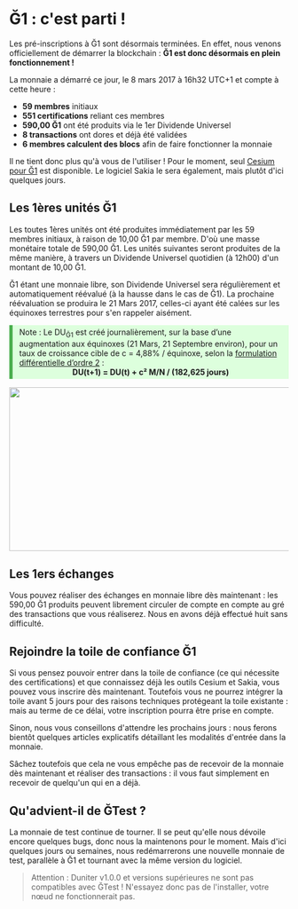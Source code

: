 # Ğ1 : c'est parti !

Les pré-inscriptions à Ğ1 sont désormais terminées. En effet, nous venons officiellement de démarrer la blockchain : **Ğ1 est donc désormais en plein fonctionnement !**

La monnaie a démarré ce jour, le 8 mars 2017 à 16h32 UTC+1 et compte à cette heure : 

* **59 membres** initiaux
* **551 certifications** reliant ces membres
* **590,00 Ğ1** ont été produits via le 1er Dividende Universel
* **8 transactions** ont dores et déjà été validées
* **6 membres calculent des blocs** afin de faire fonctionner la monnaie

Il ne tient donc plus qu'à vous de l'utiliser ! Pour le moment, seul [Cesium pour Ğ1](https://g1.duniter.fr) est disponible. Le logiciel Sakia le sera également, mais plutôt d'ici quelques jours.

## Les 1ères unités Ğ1

Les toutes 1ères unités ont été produites immédiatement par les 59 membres initiaux, à raison de 10,00 Ğ1 par membre. D'où une masse monétaire totale de 590,00 Ğ1. Les unités suivantes seront produites de la même manière, à travers un Dividende Universel quotidien (à 12h00) d'un montant de 10,00 Ğ1.

Ğ1 étant une monnaie libre, son Dividende Universel sera régulièrement et automatiquement réévalué (à la hausse dans le cas de Ğ1). La prochaine réévaluation se produira le 21 Mars 2017, celles-ci ayant été calées sur les équinoxes terrestres pour s'en rappeler aisément.

<div style="background-color: #ddffdd; border-left: 6px solid #4CAF50; margin-bottom: 15px; padding: 4px 12px;">
Note : Le DU<sub>Ğ1</sub> est créé journalièrement, sur la base d’une augmentation aux équinoxes (21 Mars, 21 Septembre environ), pour un taux de croissance cible de c = 4,88% / équinoxe, selon la <a href="http://www.creationmonetaire.info/2016/09/dug-et-dividende-universel-dordre-n.html" target="_blank">formulation différentielle d’ordre 2</a> :<br>
<center><b>DU(t+1) = DU(t) + c² M/N / (182,625 jours)</b></center>
</div>

<img src="https://forum.duniter.org/uploads/default/original/2X/3/3e568f348689bd7ac611e9deacd28372727f6967.jpg" width="690" height="295">

## Les 1ers échanges

Vous pouvez réaliser des échanges en monnaie libre dès maintenant : les 590,00 Ğ1 produits peuvent librement circuler de compte en compte au gré des transactions que vous réaliserez. Nous en avons déjà effectué huit sans difficulté.

## Rejoindre la toile de confiance Ğ1

Si vous pensez pouvoir entrer dans la toile de confiance (ce qui nécessite des certifications) et que connaissez déjà les outils Cesium et Sakia, vous pouvez vous inscrire dès maintenant. Toutefois vous ne pourrez intégrer la toile avant 5 jours pour des raisons techniques protégeant la toile existante : mais au terme de ce délai, votre inscription pourra être prise en compte.

Sinon, nous vous conseillons d'attendre les prochains jours : nous ferons bientôt quelques articles explicatifs détaillant les modalités d'entrée dans la monnaie.

Sâchez toutefois que cela ne vous empêche pas de recevoir de la monnaie dès maintenant et réaliser des transactions : il vous faut simplement en recevoir de quelqu'un qui en a déjà.

## Qu'advient-il de ĞTest ?

La monnaie de test continue de tourner. Il se peut qu'elle nous dévoile encore quelques bugs, donc nous la maintenons pour le moment. Mais d'ici quelques jours ou semaines, nous redémarrerons une nouvelle monnaie de test, parallèle à Ğ1 et tournant avec la même version du logiciel.

> Attention : Duniter v1.0.0 et versions supérieures ne sont pas compatibles avec ĞTest ! N'essayez donc pas de l'installer, votre nœud ne fonctionnerait pas.
